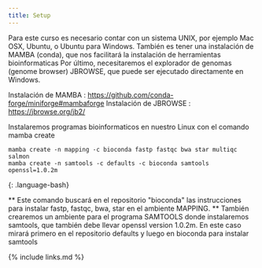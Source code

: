 ```yaml
---
title: Setup
---
```

Para este curso es necesario contar con un sistema UNIX, por ejemplo Mac OSX, Ubuntu, o Ubuntu para Windows.
También es tener una instalación de MAMBA (conda), que nos facilitará la instalación de herramientas bioinformaticas
Por último, necesitaremos el explorador de genomas (genome browser) JBROWSE, que puede ser ejecutado directamente en Windows. 

Instalación de MAMBA : https://github.com/conda-forge/miniforge#mambaforge
Instalación de JBROWSE : https://jbrowse.org/jb2/

Instalaremos programas bioinformaticos en nuestro Linux con el comando mamba create

~~~
mamba create -n mapping -c bioconda fastp fastqc bwa star multiqc salmon
mamba create -n samtools -c defaults -c bioconda samtools openssl=1.0.2m
~~~
{: .language-bash}

** Este comando buscará en el repositorio "bioconda" las instrucciones para instalar fastp, fastqc, bwa, star en el ambiente MAPPING. 
** También crearemos un ambiente para el programa SAMTOOLS donde instalaremos samtools, que también debe llevar openssl version 1.0.2m. En este caso mirará primero en el repositorio defaults y luego en bioconda para instalar samtools 

{% include links.md %}
